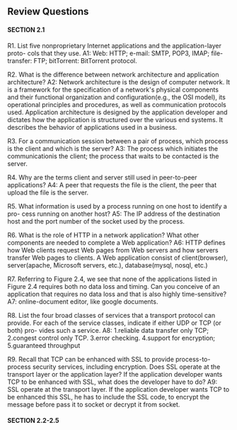 ## Review Questions
#### SECTION 2.1
R1. List five nonproprietary Internet applications and the application-layer proto- cols that they use.
A1: Web: HTTP; e-mail: SMTP, POP3, IMAP; file-transfer: FTP; bitTorrent: BitTorrent protocol.

R2. What is the difference between network architecture and application architecture?
A2: Network architecture is the design of computer network. It is a framework for the specification of a network's physical components and their functional organization and configuration(e.g., the OSI model), its operational principles and procedures, as well as communication protocols used. Application architecture is designed by the application developer and dictates how the application is structured over the various end systems. It describes the behavior of applications used in a business.

R3. For a communication session between a pair of process, which process is the client and which is the server?
A3: The process which initiates the communicationis the client; the process that waits to be contacted is the server.

R4. Why are the terms client and server still used in peer-to-peer applications?
A4: A peer that requests the file is the client, the peer that upload the file is the server.

R5. What information is used by a process running on one host to identify a pro- cess running on another host?
A5: The IP address of the destination host and the port number of the socket used by the process.

R6. What is the role of HTTP in a network application? What other components are needed to complete a Web application?
A6: HTTP defines how Web clients request Web pages from Web servers and how servers transfer Web pages to clients. A Web application consist of client(browser), server(apache, Microsoft servers, etc.), database(mysql, nosql, etc.)

R7. Referring to Figure 2.4, we see that none of the applications listed in Figure 2.4 requires both no data loss and timing. Can you conceive of an application that requires no data loss and that is also highly time-sensitive?
A7: online-document editor, like google documents.

R8. List the four broad classes of services that a transport protocol can provide. For each of the service classes, indicate if either UDP or TCP (or both) pro- vides such a service.
A8: 1.reliable data transfer only TCP; 2.congest control only TCP. 3.error checking. 4.support for encryption; 5.guaranteed throughput

R9. Recall that TCP can be enhanced with SSL to provide process-to-process security services, including encryption. Does SSL operate at the transport layer or the application layer? If the application developer wants TCP to be enhanced with SSL, what does the developer have to do?
A9: SSL operate at the transport layer. If the application developer wants TCP to be enhanced this SSL, he has to include the SSL code, to encrypt the message before pass it to socket or decrypt it from socket.

#### SECTION 2.2-2.5
